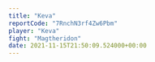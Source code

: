 ```yaml
---
title: "Keva"
reportCode: "7RnchN3rf4Zw6Pbm"
player: "Keva"
fight: "Magtheridon"
date: 2021-11-15T21:50:09.524000+00:00
---
```

